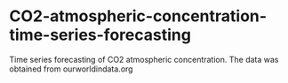 # CO2-atmospheric-concentration-time-series-forecasting
Time series forecasting of CO2 atmospheric concentration. The data was obtained from ourworldindata.org
